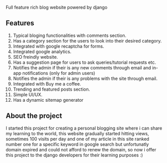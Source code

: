 Full feature rich blog website powered by django

## Features

1. Typical bloging functionalities with comments section.
2. Has a category section for the users to look into their desired category.
3. Integrated with google recaptcha for forms.
4. Integrated google analytics.
5. SEO freindly website.
6. Has a suggestion page for users to ask queries/tutorial requests etc.
7. Notifies the admin if their is any new comments through email and in-app notifications (only for admin users)
8. Notifies the admin if their is any problems with the site through email.
9. Integrated with Buy me a coffee.
10. Trending and featured posts section.
11. Simple UI/UX.
12. Has a dynamic sitemap generator

## About the project 
I started this project for creating a personal blogging site where i can share my learning to the world, this website gradually started hitting views, sometimes 100 visits per day and one of my article in this site ranked number one for a specific keyword in google search but unfortunatly domain expired and could not afford to renew the domain, so now i offer this project to the django developers for their learning purposes :)

